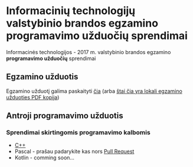 # Informacinių technologijų valstybinio brandos egzamino programavimo užduočių sprendimai
Informacinės technologijos - 2017 m. valstybinio brandos egzamino **programavimo užduočių** sprendimai

## Egzamino užduotis
Egzamino užduotį galima paskaityti [čia](http://nec.lt/failai/6996_IT-VBE-1_2017-GALUTINE.pdf) (arba [štai čia yra lokali egzamino užduoties PDF kopija](https://github.com/ViliusKraujutis/IT-VBE-2017/blob/master/uzduotis/6996_IT-VBE-1_2017-GALUTINE.pdf))

## Antroji programavimo užduotis
### Sprendimai skirtingomis programavimo kalbomis
* [C++](https://github.com/ViliusKraujutis/IT-VBE-2017/blob/master/cpp/u2-solution.cpp)
* Pascal - prašau padarykite kas nors [Pull Request](https://help.github.com/articles/about-pull-requests/)
* Kotlin - comming soon...
